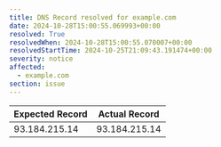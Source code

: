 ```yaml
---
title: DNS Record resolved for example.com
date: 2024-10-28T15:00:55.069993+00:00
resolved: True
resolvedWhen: 2024-10-28T15:00:55.070007+00:00
resolvedStartTime: 2024-10-25T21:09:43.191474+00:00
severity: notice
affected:
  - example.com
section: issue
---
```


| Expected Record  | Actual Record  |
|------------------|----------------|
| 93.184.215.14 | 93.184.215.14 |
